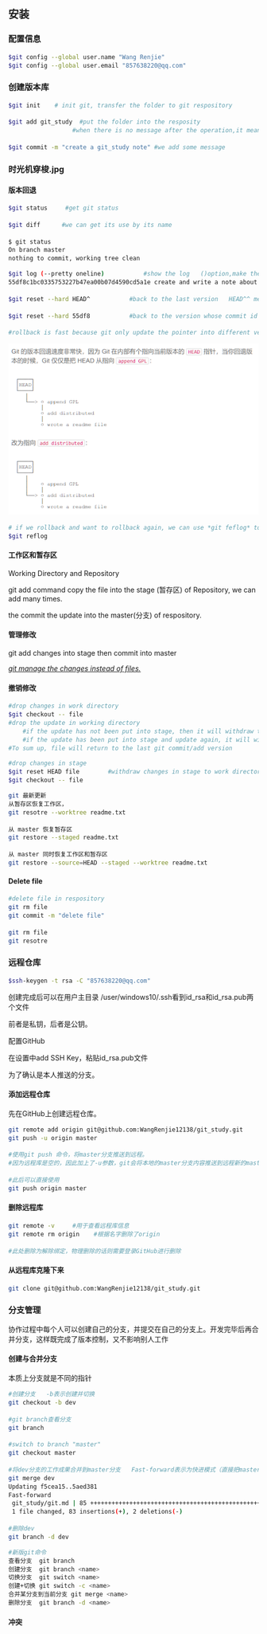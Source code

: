 ## 安装

### 配置信息

```bash
$git config --global user.name "Wang Renjie"
$git config --global user.email "857638220@qq.com"
```

### 创建版本库

```bash
$git init    # init git, transfer the folder to git respository

$git add git_study  #put the folder into the resposity
				  #when there is no message after the operation,it means success
				  
$git commit -m "create a git_study note" #we add some message

```

### 时光机穿梭.jpg

#### 版本回退

```bash
$git status     #get git status

$git diff      #we can get its use by its name

$ git status
On branch master
nothing to commit, working tree clean

```

```bash
$git log (--pretty oneline)           #show the log   ()option,make the log all in one line
55df8c1bc0335753227b47ea00b07d4590cd5a1e create and write a note about git     #55dfbalabala  is commit id

$git reset --hard HEAD^           #back to the last version   HEAD^^ means last last version,   HEAD~100  last 100 version

$git reset --hard 55df8           #back to the version whose commit id is 55df8c etc

#rollback is fast because git only update the pointer into different version
```

![image-20210812163929600](git.assets/image-20210812163929600.png)

```bash
# if we rollback and want to rollback again, we can use *git feflog* to get our command history the we can get the commit id.
$git reflog
```



#### 工作区和暂存区

Working Directory and Repository

git add command copy the file into the stage (暂存区) of Repository, we can add many times.

the  commit the update into the master(分支) of  respository.



#### 管理修改

git add changes into stage then commit into master

<u>*git manage the changes instead of files.*</u>



#### 撤销修改

```bash
#drop changes in work directory
$git checkout -- file     
#drop the update in working directory
	#if the update has not been put into stage, then it will withdraw to the respository version.
	#if the update has been put into stage and update again, it will withdraw to stage version.
#To sum up, file will return to the last git commit/add version
```

```bash
#drop changes in stage
$git reset HEAD file        #withdraw changes in stage to work directory
$git checkout -- file
```



```bash
git 最新更新
从暂存区恢复工作区，
git resotre --worktree readme.txt

从 master 恢复暂存区 
git restore --staged readme.txt

从 master 同时恢复工作区和暂存区
git restore --source=HEAD --staged --worktree readme.txt
```



#### Delete file

```bash
#delete file in respository
git rm file
git commit -m "delete file"

git rm file
git resotre 
```





### 远程仓库

```bash
$ssh-keygen -t rsa -C "857638220@qq.com"
```

创建完成后可以在用户主目录   /user/windows10/.ssh看到id_rsa和id_rsa.pub两个文件

前者是私钥，后者是公钥。



配置GitHub

在设置中add SSH Key，粘贴id_rsa.pub文件

为了确认是本人推送的分支。

#### 添加远程仓库

先在GitHub上创建远程仓库。

```bash
git remote add origin git@github.com:WangRenjie12138/git_study.git
git push -u origin master

#使用git push 命令，将master分支推送到远程。
#因为远程库是空的，因此加上了-u参数，git会将本地的master分支内容推送到远程新的master分支，并且将两者关联起来。

#此后可以直接使用
git push origin master
```

#### 删除远程库

```bash
git remote -v     #用于查看远程库信息
git remote rm origin    #根据名字删除了origin

#此处删除为解除绑定，物理删除的话则需要登录GitHub进行删除
```



#### 从远程库克隆下来

```bash
git clone git@github.com:WangRenjie12138/git_study.git
```





### 分支管理

协作过程中每个人可以创建自己的分支，并提交在自己的分支上。开发完毕后再合并分支，这样既完成了版本控制，又不影响别人工作

#### 创建与合并分支

本质上分支就是不同的指针

```bash
#创建分支   -b表示创建并切换
git checkout -b dev

#git branch查看分支
git branch

#switch to branch "master"
git checkout master

#将dev分支的工作成果合并到master分支   Fast-forward表示为快进模式（直接把master指针指向dev的此次提交
git merge dev
Updating f5cea15..5aed381
Fast-forward
 git_study/git.md | 85 ++++++++++++++++++++++++++++++++++++++++++++++++++++++--
 1 file changed, 83 insertions(+), 2 deletions(-)

#删除dev
git branch -d dev
```

```bash
#新版git命令
查看分支  git branch
创建分支  git branch <name>
切换分支  git switch <name>
创建+切换 git switch -c <name>
合并某分支到当前分支 git merge <name>
删除分支  git branch -d <name>
```

#### 冲突



